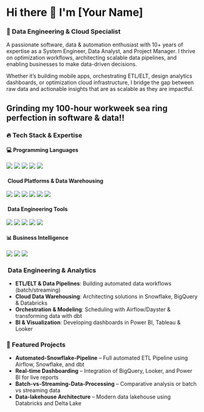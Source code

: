 # Hi there 👋 I'm [Your Name]

### 🚀 Data Engineering & Cloud Specialist

A passionate software, data & automation enthusiast with 10+ years of expertise as a System Engineer, Data Analyst, and Project Manager. I thrive on optimization workflows, architecting scalable data pipelines, and enabling businesses to make data-driven decisions.

Whether it’s building mobile apps, orchestrating ETL/ELT, design analytics dashboards, or optimization cloud infrastructure, I bridge the gap between raw data and actionable insights that are as scalable as they are impactful.

## Grinding my 100-hour workweek sea ring perfection in software & data!!



### 🔥 Tech Stack & Expertise

#### 💻 Programming Languages
<p align="left">
  <img src="https://img.shields.io/badge/Python-3776AB?style=for-the-badge&logo=python&logoColor=white">
  <img src="https://img.shields.io/badge/SQL-4479A1?style=for-the-badge&logo=postgresql&logoColor=white">
  <img src="https://img.shields.io/badge/Java-007396?style=for-the-badge&logo=java&logoColor=white">
  <img src="https://img.shields.io/badge/Shell_Scripting-4EAA25?style=for-the-badge&logo=gnu-bash&logoColor=white">
  <img src="https://img.shields.io/badge/JavaScript-F7DF1E?style=for-the-badge&logo=javascript&logoColor=black">
</p>

####  ️ Cloud Platforms & Data Warehousing
<p align="left">
  <img src="https://img.shields.io/badge/Azure-0089D6?style=for-the-badge&logo=microsoft-azure&logoColor=white">
  <img src="https://img.shields.io/badge/GCP-4285F4?style=for-the-badge&logo=google-cloud&logoColor=white">
  <img src="https://img.shields.io/badge/Snowflake-29B5E8?style=for-the-badge&logo=snowflake&logoColor=white">
  <img src="https://img.shields.io/badge/BigQuery-4285F4?style=for-the-badge&logo=google-cloud&logoColor=white">
  <img src="https://img.shields.io/badge/Synapse_Analytics-0089D6?style=for-the-badge&logo=microsoft-azure&logoColor=white">
  <img src="https://img.shields.io/badge/Microsoft_Fabric-0078D4?style=for-the-badge&logo=microsoft&logoColor=white">
</p>

####  ️ Data Engineering Tools
<p align="left">
  <img src="https://img.shields.io/badge/dbt-FF694B?style=for-the-badge&logo=dbt&logoColor=white">
  <img src="https://img.shields.io/badge/Databricks-FF3621?style=for-the-badge&logo=databricks&logoColor=white">
  <img src="https://img.shields.io/badge/Airflow-017CEE?style=for-the-badge&logo=apache airflow&logoColor=white">
  <img src="https://img.shields.io/badge/Kafka-231F20?style=for-the-badge&logo=apache kafka&logoColor=white">
  <img src="https://img.shields.io/badge/PostgreSQL-4169E1?style=for-the-badge&logo=postgresql&logoColor=white">
</p>

#### 📊 Business Intelligence
<p align="left">
  <img src="https://img.shields.io/badge/Power_BI-F2C811?style=for-the-badge&logo=powerbi&logoColor=black">
  <img src="https://img.shields.io/badge/Tableau-E97627?style=for-the-badge&logo=tableau&logoColor=white">
  <img src="https://img.shields.io/badge/Looker-4285F4?style=for-the-badge&logo=looker&logoColor=white">
</p>



###  ️ Data Engineering & Analytics

- **ETL/ELT & Data Pipelines**: Building automated data workflows (batch/streaming)
- **Cloud Data Warehousing**: Architecting solutions in Snowflake, BigQuery & Databricks
- **Orchestration & Modeling**: Scheduling with Airflow/Dayster & transforming data with dbt
- **BI & Visualization**: Developing dashboards in Power BI, Tableau & Looker



### 📂 Featured Projects

- **Automated-Snowflake-Pipeline** – Full automated ETL Pipeline using Airflow, Snowflake, and dbt
- **Real-time Dashboarding** – Integration of BigQuery, Looker, and Power BI for live reports
- **Batch-vs-Streaming-Data-Processing** – Comparative analysis or batch vs streaming data
- **Data-lakehouse Architecture** – Modern data lakehouse using Databricks and Delta Lake



